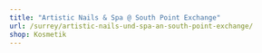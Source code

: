 ```yaml
---
title: "Artistic Nails & Spa @ South Point Exchange"
url: /surrey/artistic-nails-und-spa-an-south-point-exchange/
shop: Kosmetik
---
```

